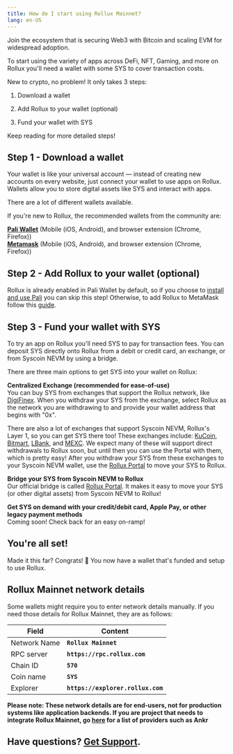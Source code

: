 ```yaml
---
title: How do I start using Rollux Mainnet?
lang: en-US
---
```


Join the ecosystem that is securing Web3 with Bitcoin and scaling EVM for widespread adoption.


To start using the variety of apps across DeFi, NFT, Gaming, and more on Rollux you'll need a wallet with some SYS to cover transaction costs. 


New to crypto, no problem! It only takes 3 steps:

1.  Download a wallet

2.  Add Rollux to your wallet (optional)

3.  Fund your wallet with SYS


Keep reading for more detailed steps!

## Step 1 - Download a wallet
Your wallet is like your universal account — instead of creating new accounts on every website, just connect your wallet to use apps on Rollux. Wallets allow you to store digital assets like SYS and interact with apps.

There are a lot of different wallets available.

If you're new to Rollux, the recommended wallets from the community are:

[**Pali Wallet**](https://paliwallet.com) (Mobile (iOS, Android), and browser extension (Chrome, Firefox))  
[**Metamask**](https://metamask.io) (Mobile (iOS, Android), and browser extension (Chrome, Firefox))  


## Step 2 - Add Rollux to your wallet (optional)
Rollux is already enabled in Pali Wallet by default, so if you choose to [install and use Pali](connect-pali.md) you can skip this step! Otherwise, to add Rollux to MetaMask follow this [guide](connect-metamask.md).



## Step 3 - Fund your wallet with SYS
To try an app on Rollux you'll need SYS to pay for transaction fees. You can deposit SYS directly onto Rollux from a debit or credit card, an exchange, or from Syscoin NEVM by using a bridge.

There are three main options to get SYS into your wallet on Rollux:

**Centralized Exchange (recommended for ease-of-use)**  
You can buy SYS from exchanges that support the Rollux network, like [DigiFinex](https://digifinex.com). When you withdraw your SYS from the exchange, select Rollux as the network you are withdrawing to and provide your wallet address that begins with "0x".

There are also a lot of exchanges that support Syscoin NEVM, Rollux's Layer 1, so you can get SYS there too! These exchanges include: [KuCoin](https://kucoin.com), [Bitmart](https://bitmart.com), [LBank](https://lbank.info), and [MEXC](https://mexc.com). We expect many of these will support direct withdrawals to Rollux soon, but until then you can use the Portal with them, which is pretty easy! After you withdraw your SYS from these exchanges to your Syscoin NEVM wallet, use the [Rollux Portal](https://rollux.com/bridge) to move your SYS to Rollux.

**Bridge your SYS from Syscoin NEVM to Rollux**  
Our official bridge is called [Rollux Portal](https://rollux.com/bridge). It makes it easy to move your SYS (or other digital assets) from Syscoin NEVM to Rollux!


**Get SYS on demand with your credit/debit card, Apple Pay, or other legacy payment methods**  
Coming soon! Check back for an easy on-ramp!

## You're all set!
Made it this far? Congrats! 🎉 You now have a wallet that's funded and setup to use Rollux.

## Rollux Mainnet network details

Some wallets might require you to enter network details manually. If you need those details for Rollux Mainnet, they are as follows:  

| Field | Content |
| --------- | ----- |
| Network Name | **`Rollux Mainnet`** |
| RPC server | **`https://rpc.rollux.com`** |
| Chain ID | **`570`** |
| Coin name | **`SYS`** |
| Explorer | **`https://explorer.rollux.com`** |

**Please note: These network details are for end-users, not for production systems like application backends. If you are project that needs to integrate Rollux Mainnet, go [here](../useful-tools/providers.md) for a list of providers such as Ankr**


## Have questions? [**Get Support**](get-support.md).